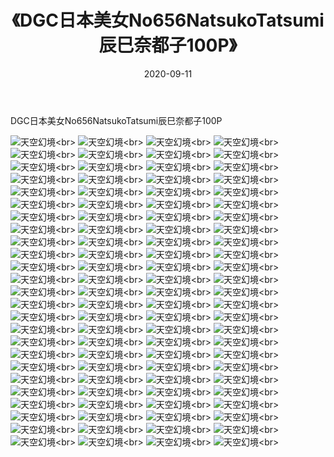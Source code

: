 ﻿---
layout: post
title: 《DGC日本美女No656NatsukoTatsumi辰巳奈都子100P》
date: 2020-09-11
img: http://photo.orgx.cf/性感/2020/DGC日本美女No656NatsukoTatsumi辰巳奈都子100P/000.jpg
tags: [美女,性感,泳衣]
---

DGC日本美女No656NatsukoTatsumi辰巳奈都子100P



![天空幻境](http://photo.orgx.cf/性感/2020/DGC日本美女No656NatsukoTatsumi辰巳奈都子100P/001.jpg''天空幻境'')<br>
![天空幻境](http://photo.orgx.cf/性感/2020/DGC日本美女No656NatsukoTatsumi辰巳奈都子100P/002.jpg''天空幻境'')<br>
![天空幻境](http://photo.orgx.cf/性感/2020/DGC日本美女No656NatsukoTatsumi辰巳奈都子100P/003.jpg''天空幻境'')<br>
![天空幻境](http://photo.orgx.cf/性感/2020/DGC日本美女No656NatsukoTatsumi辰巳奈都子100P/004.jpg''天空幻境'')<br>
![天空幻境](http://photo.orgx.cf/性感/2020/DGC日本美女No656NatsukoTatsumi辰巳奈都子100P/005.jpg''天空幻境'')<br>
![天空幻境](http://photo.orgx.cf/性感/2020/DGC日本美女No656NatsukoTatsumi辰巳奈都子100P/006.jpg''天空幻境'')<br>
![天空幻境](http://photo.orgx.cf/性感/2020/DGC日本美女No656NatsukoTatsumi辰巳奈都子100P/007.jpg''天空幻境'')<br>
![天空幻境](http://photo.orgx.cf/性感/2020/DGC日本美女No656NatsukoTatsumi辰巳奈都子100P/008.jpg''天空幻境'')<br>
![天空幻境](http://photo.orgx.cf/性感/2020/DGC日本美女No656NatsukoTatsumi辰巳奈都子100P/009.jpg''天空幻境'')<br>
![天空幻境](http://photo.orgx.cf/性感/2020/DGC日本美女No656NatsukoTatsumi辰巳奈都子100P/010.jpg''天空幻境'')<br>
![天空幻境](http://photo.orgx.cf/性感/2020/DGC日本美女No656NatsukoTatsumi辰巳奈都子100P/011.jpg''天空幻境'')<br>
![天空幻境](http://photo.orgx.cf/性感/2020/DGC日本美女No656NatsukoTatsumi辰巳奈都子100P/012.jpg''天空幻境'')<br>
![天空幻境](http://photo.orgx.cf/性感/2020/DGC日本美女No656NatsukoTatsumi辰巳奈都子100P/013.jpg''天空幻境'')<br>
![天空幻境](http://photo.orgx.cf/性感/2020/DGC日本美女No656NatsukoTatsumi辰巳奈都子100P/014.jpg''天空幻境'')<br>
![天空幻境](http://photo.orgx.cf/性感/2020/DGC日本美女No656NatsukoTatsumi辰巳奈都子100P/015.jpg''天空幻境'')<br>
![天空幻境](http://photo.orgx.cf/性感/2020/DGC日本美女No656NatsukoTatsumi辰巳奈都子100P/016.jpg''天空幻境'')<br>
![天空幻境](http://photo.orgx.cf/性感/2020/DGC日本美女No656NatsukoTatsumi辰巳奈都子100P/017.jpg''天空幻境'')<br>
![天空幻境](http://photo.orgx.cf/性感/2020/DGC日本美女No656NatsukoTatsumi辰巳奈都子100P/018.jpg''天空幻境'')<br>
![天空幻境](http://photo.orgx.cf/性感/2020/DGC日本美女No656NatsukoTatsumi辰巳奈都子100P/019.jpg''天空幻境'')<br>
![天空幻境](http://photo.orgx.cf/性感/2020/DGC日本美女No656NatsukoTatsumi辰巳奈都子100P/020.jpg''天空幻境'')<br>
![天空幻境](http://photo.orgx.cf/性感/2020/DGC日本美女No656NatsukoTatsumi辰巳奈都子100P/021.jpg''天空幻境'')<br>
![天空幻境](http://photo.orgx.cf/性感/2020/DGC日本美女No656NatsukoTatsumi辰巳奈都子100P/022.jpg''天空幻境'')<br>
![天空幻境](http://photo.orgx.cf/性感/2020/DGC日本美女No656NatsukoTatsumi辰巳奈都子100P/023.jpg''天空幻境'')<br>
![天空幻境](http://photo.orgx.cf/性感/2020/DGC日本美女No656NatsukoTatsumi辰巳奈都子100P/024.jpg''天空幻境'')<br>
![天空幻境](http://photo.orgx.cf/性感/2020/DGC日本美女No656NatsukoTatsumi辰巳奈都子100P/025.jpg''天空幻境'')<br>
![天空幻境](http://photo.orgx.cf/性感/2020/DGC日本美女No656NatsukoTatsumi辰巳奈都子100P/026.jpg''天空幻境'')<br>
![天空幻境](http://photo.orgx.cf/性感/2020/DGC日本美女No656NatsukoTatsumi辰巳奈都子100P/027.jpg''天空幻境'')<br>
![天空幻境](http://photo.orgx.cf/性感/2020/DGC日本美女No656NatsukoTatsumi辰巳奈都子100P/028.jpg''天空幻境'')<br>
![天空幻境](http://photo.orgx.cf/性感/2020/DGC日本美女No656NatsukoTatsumi辰巳奈都子100P/029.jpg''天空幻境'')<br>
![天空幻境](http://photo.orgx.cf/性感/2020/DGC日本美女No656NatsukoTatsumi辰巳奈都子100P/030.jpg''天空幻境'')<br>
![天空幻境](http://photo.orgx.cf/性感/2020/DGC日本美女No656NatsukoTatsumi辰巳奈都子100P/031.jpg''天空幻境'')<br>
![天空幻境](http://photo.orgx.cf/性感/2020/DGC日本美女No656NatsukoTatsumi辰巳奈都子100P/032.jpg''天空幻境'')<br>
![天空幻境](http://photo.orgx.cf/性感/2020/DGC日本美女No656NatsukoTatsumi辰巳奈都子100P/033.jpg''天空幻境'')<br>
![天空幻境](http://photo.orgx.cf/性感/2020/DGC日本美女No656NatsukoTatsumi辰巳奈都子100P/034.jpg''天空幻境'')<br>
![天空幻境](http://photo.orgx.cf/性感/2020/DGC日本美女No656NatsukoTatsumi辰巳奈都子100P/035.jpg''天空幻境'')<br>
![天空幻境](http://photo.orgx.cf/性感/2020/DGC日本美女No656NatsukoTatsumi辰巳奈都子100P/036.jpg''天空幻境'')<br>
![天空幻境](http://photo.orgx.cf/性感/2020/DGC日本美女No656NatsukoTatsumi辰巳奈都子100P/037.jpg''天空幻境'')<br>
![天空幻境](http://photo.orgx.cf/性感/2020/DGC日本美女No656NatsukoTatsumi辰巳奈都子100P/038.jpg''天空幻境'')<br>
![天空幻境](http://photo.orgx.cf/性感/2020/DGC日本美女No656NatsukoTatsumi辰巳奈都子100P/039.jpg''天空幻境'')<br>
![天空幻境](http://photo.orgx.cf/性感/2020/DGC日本美女No656NatsukoTatsumi辰巳奈都子100P/040.jpg''天空幻境'')<br>
![天空幻境](http://photo.orgx.cf/性感/2020/DGC日本美女No656NatsukoTatsumi辰巳奈都子100P/041.jpg''天空幻境'')<br>
![天空幻境](http://photo.orgx.cf/性感/2020/DGC日本美女No656NatsukoTatsumi辰巳奈都子100P/042.jpg''天空幻境'')<br>
![天空幻境](http://photo.orgx.cf/性感/2020/DGC日本美女No656NatsukoTatsumi辰巳奈都子100P/043.jpg''天空幻境'')<br>
![天空幻境](http://photo.orgx.cf/性感/2020/DGC日本美女No656NatsukoTatsumi辰巳奈都子100P/044.jpg''天空幻境'')<br>
![天空幻境](http://photo.orgx.cf/性感/2020/DGC日本美女No656NatsukoTatsumi辰巳奈都子100P/045.jpg''天空幻境'')<br>
![天空幻境](http://photo.orgx.cf/性感/2020/DGC日本美女No656NatsukoTatsumi辰巳奈都子100P/046.jpg''天空幻境'')<br>
![天空幻境](http://photo.orgx.cf/性感/2020/DGC日本美女No656NatsukoTatsumi辰巳奈都子100P/047.jpg''天空幻境'')<br>
![天空幻境](http://photo.orgx.cf/性感/2020/DGC日本美女No656NatsukoTatsumi辰巳奈都子100P/048.jpg''天空幻境'')<br>
![天空幻境](http://photo.orgx.cf/性感/2020/DGC日本美女No656NatsukoTatsumi辰巳奈都子100P/049.jpg''天空幻境'')<br>
![天空幻境](http://photo.orgx.cf/性感/2020/DGC日本美女No656NatsukoTatsumi辰巳奈都子100P/050.jpg''天空幻境'')<br>
![天空幻境](http://photo.orgx.cf/性感/2020/DGC日本美女No656NatsukoTatsumi辰巳奈都子100P/051.jpg''天空幻境'')<br>
![天空幻境](http://photo.orgx.cf/性感/2020/DGC日本美女No656NatsukoTatsumi辰巳奈都子100P/052.jpg''天空幻境'')<br>
![天空幻境](http://photo.orgx.cf/性感/2020/DGC日本美女No656NatsukoTatsumi辰巳奈都子100P/053.jpg''天空幻境'')<br>
![天空幻境](http://photo.orgx.cf/性感/2020/DGC日本美女No656NatsukoTatsumi辰巳奈都子100P/054.jpg''天空幻境'')<br>
![天空幻境](http://photo.orgx.cf/性感/2020/DGC日本美女No656NatsukoTatsumi辰巳奈都子100P/055.jpg''天空幻境'')<br>
![天空幻境](http://photo.orgx.cf/性感/2020/DGC日本美女No656NatsukoTatsumi辰巳奈都子100P/056.jpg''天空幻境'')<br>
![天空幻境](http://photo.orgx.cf/性感/2020/DGC日本美女No656NatsukoTatsumi辰巳奈都子100P/057.jpg''天空幻境'')<br>
![天空幻境](http://photo.orgx.cf/性感/2020/DGC日本美女No656NatsukoTatsumi辰巳奈都子100P/058.jpg''天空幻境'')<br>
![天空幻境](http://photo.orgx.cf/性感/2020/DGC日本美女No656NatsukoTatsumi辰巳奈都子100P/059.jpg''天空幻境'')<br>
![天空幻境](http://photo.orgx.cf/性感/2020/DGC日本美女No656NatsukoTatsumi辰巳奈都子100P/060.jpg''天空幻境'')<br>
![天空幻境](http://photo.orgx.cf/性感/2020/DGC日本美女No656NatsukoTatsumi辰巳奈都子100P/061.jpg''天空幻境'')<br>
![天空幻境](http://photo.orgx.cf/性感/2020/DGC日本美女No656NatsukoTatsumi辰巳奈都子100P/062.jpg''天空幻境'')<br>
![天空幻境](http://photo.orgx.cf/性感/2020/DGC日本美女No656NatsukoTatsumi辰巳奈都子100P/063.jpg''天空幻境'')<br>
![天空幻境](http://photo.orgx.cf/性感/2020/DGC日本美女No656NatsukoTatsumi辰巳奈都子100P/064.jpg''天空幻境'')<br>
![天空幻境](http://photo.orgx.cf/性感/2020/DGC日本美女No656NatsukoTatsumi辰巳奈都子100P/065.jpg''天空幻境'')<br>
![天空幻境](http://photo.orgx.cf/性感/2020/DGC日本美女No656NatsukoTatsumi辰巳奈都子100P/066.jpg''天空幻境'')<br>
![天空幻境](http://photo.orgx.cf/性感/2020/DGC日本美女No656NatsukoTatsumi辰巳奈都子100P/067.jpg''天空幻境'')<br>
![天空幻境](http://photo.orgx.cf/性感/2020/DGC日本美女No656NatsukoTatsumi辰巳奈都子100P/068.jpg''天空幻境'')<br>
![天空幻境](http://photo.orgx.cf/性感/2020/DGC日本美女No656NatsukoTatsumi辰巳奈都子100P/069.jpg''天空幻境'')<br>
![天空幻境](http://photo.orgx.cf/性感/2020/DGC日本美女No656NatsukoTatsumi辰巳奈都子100P/070.jpg''天空幻境'')<br>
![天空幻境](http://photo.orgx.cf/性感/2020/DGC日本美女No656NatsukoTatsumi辰巳奈都子100P/071.jpg''天空幻境'')<br>
![天空幻境](http://photo.orgx.cf/性感/2020/DGC日本美女No656NatsukoTatsumi辰巳奈都子100P/072.jpg''天空幻境'')<br>
![天空幻境](http://photo.orgx.cf/性感/2020/DGC日本美女No656NatsukoTatsumi辰巳奈都子100P/073.jpg''天空幻境'')<br>
![天空幻境](http://photo.orgx.cf/性感/2020/DGC日本美女No656NatsukoTatsumi辰巳奈都子100P/074.jpg''天空幻境'')<br>
![天空幻境](http://photo.orgx.cf/性感/2020/DGC日本美女No656NatsukoTatsumi辰巳奈都子100P/075.jpg''天空幻境'')<br>
![天空幻境](http://photo.orgx.cf/性感/2020/DGC日本美女No656NatsukoTatsumi辰巳奈都子100P/076.jpg''天空幻境'')<br>
![天空幻境](http://photo.orgx.cf/性感/2020/DGC日本美女No656NatsukoTatsumi辰巳奈都子100P/077.jpg''天空幻境'')<br>
![天空幻境](http://photo.orgx.cf/性感/2020/DGC日本美女No656NatsukoTatsumi辰巳奈都子100P/078.jpg''天空幻境'')<br>
![天空幻境](http://photo.orgx.cf/性感/2020/DGC日本美女No656NatsukoTatsumi辰巳奈都子100P/079.jpg''天空幻境'')<br>
![天空幻境](http://photo.orgx.cf/性感/2020/DGC日本美女No656NatsukoTatsumi辰巳奈都子100P/080.jpg''天空幻境'')<br>
![天空幻境](http://photo.orgx.cf/性感/2020/DGC日本美女No656NatsukoTatsumi辰巳奈都子100P/081.jpg''天空幻境'')<br>
![天空幻境](http://photo.orgx.cf/性感/2020/DGC日本美女No656NatsukoTatsumi辰巳奈都子100P/082.jpg''天空幻境'')<br>
![天空幻境](http://photo.orgx.cf/性感/2020/DGC日本美女No656NatsukoTatsumi辰巳奈都子100P/083.jpg''天空幻境'')<br>
![天空幻境](http://photo.orgx.cf/性感/2020/DGC日本美女No656NatsukoTatsumi辰巳奈都子100P/084.jpg''天空幻境'')<br>
![天空幻境](http://photo.orgx.cf/性感/2020/DGC日本美女No656NatsukoTatsumi辰巳奈都子100P/085.jpg''天空幻境'')<br>
![天空幻境](http://photo.orgx.cf/性感/2020/DGC日本美女No656NatsukoTatsumi辰巳奈都子100P/086.jpg''天空幻境'')<br>
![天空幻境](http://photo.orgx.cf/性感/2020/DGC日本美女No656NatsukoTatsumi辰巳奈都子100P/087.jpg''天空幻境'')<br>
![天空幻境](http://photo.orgx.cf/性感/2020/DGC日本美女No656NatsukoTatsumi辰巳奈都子100P/088.jpg''天空幻境'')<br>
![天空幻境](http://photo.orgx.cf/性感/2020/DGC日本美女No656NatsukoTatsumi辰巳奈都子100P/089.jpg''天空幻境'')<br>
![天空幻境](http://photo.orgx.cf/性感/2020/DGC日本美女No656NatsukoTatsumi辰巳奈都子100P/090.jpg''天空幻境'')<br>
![天空幻境](http://photo.orgx.cf/性感/2020/DGC日本美女No656NatsukoTatsumi辰巳奈都子100P/091.jpg''天空幻境'')<br>
![天空幻境](http://photo.orgx.cf/性感/2020/DGC日本美女No656NatsukoTatsumi辰巳奈都子100P/092.jpg''天空幻境'')<br>
![天空幻境](http://photo.orgx.cf/性感/2020/DGC日本美女No656NatsukoTatsumi辰巳奈都子100P/093.jpg''天空幻境'')<br>
![天空幻境](http://photo.orgx.cf/性感/2020/DGC日本美女No656NatsukoTatsumi辰巳奈都子100P/094.jpg''天空幻境'')<br>
![天空幻境](http://photo.orgx.cf/性感/2020/DGC日本美女No656NatsukoTatsumi辰巳奈都子100P/095.jpg''天空幻境'')<br>
![天空幻境](http://photo.orgx.cf/性感/2020/DGC日本美女No656NatsukoTatsumi辰巳奈都子100P/096.jpg''天空幻境'')<br>
![天空幻境](http://photo.orgx.cf/性感/2020/DGC日本美女No656NatsukoTatsumi辰巳奈都子100P/097.jpg''天空幻境'')<br>
![天空幻境](http://photo.orgx.cf/性感/2020/DGC日本美女No656NatsukoTatsumi辰巳奈都子100P/098.jpg''天空幻境'')<br>
![天空幻境](http://photo.orgx.cf/性感/2020/DGC日本美女No656NatsukoTatsumi辰巳奈都子100P/099.jpg''天空幻境'')<br>
![天空幻境](http://photo.orgx.cf/性感/2020/DGC日本美女No656NatsukoTatsumi辰巳奈都子100P/100.jpg''天空幻境'')<br>